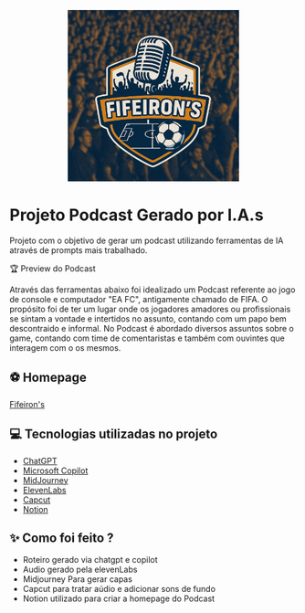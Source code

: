 <p align="center">
<img 
    src=".github/assets/ChatGPT Image 19 de jun. de 2025, 13_36_53.png"
    width="300"
/>
</p>

# Projeto Podcast Gerado por I.A.s


Projeto com o objetivo de gerar um podcast utilizando ferramentas de IA através de prompts mais trabalhado.

🏆 Preview do Podcast

Através das ferramentas abaixo foi idealizado um Podcast referente ao jogo de console e computador "EA FC", antigamente chamado de FIFA. O propósito foi de ter um lugar onde os jogadores amadores ou profissionais se sintam a vontade e intertidos no assunto, contando com um papo bem descontraido e informal. No Podcast é abordado diversos assuntos sobre o game, contando com time de comentaristas e também com ouvintes que interagem com o os mesmos. 

## ⚽ Homepage
[Fifeiron's](https://www.notion.so/Fifeiron-s-21749f16075e800aa857e68c6b68c25c)

## 💻 Tecnologias utilizadas no projeto

- [ChatGPT](https://chat.openai.com/)
- [Microsoft Copilot](https://copilot.microsoft.com/)
- [MidJourney](https://www.midjourney.com/app/)
- [ElevenLabs](https://beta.elevenlabs.io/)
- [Capcut](https://www.capcut.com/pt-br/)
- [Notion](https://www.notion.com/pt)

## ✨ Como foi feito ?

- Roteiro gerado via chatgpt e copilot
- Audio gerado pela elevenLabs
- Midjourney Para gerar capas
- Capcut para tratar aúdio e adicionar sons de fundo
- Notion utilizado para criar a homepage do Podcast
